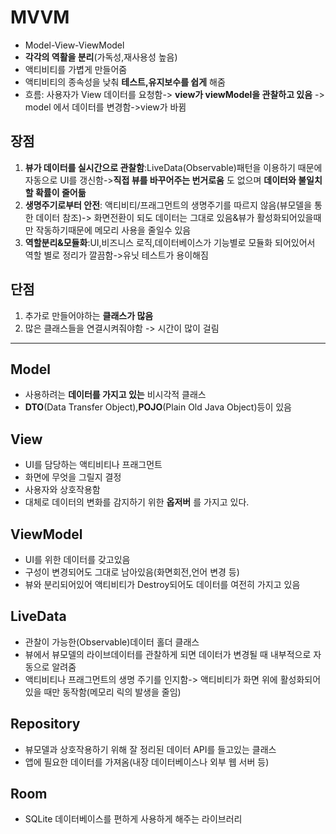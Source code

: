 # MVVM
* Model-View-ViewModel
* __각각의 역활을 분리__(가독성,재사용성 높음)
* 액티비티를 가볍게 만들어줌
* 액티비티의 종속성을 낮춰 __테스트,유지보수를 쉽게__ 해줌
* 흐름: 사용자가 View 데이터를 요청함-> __view가 viewModel을 관찰하고 있음__ -> model 에서 데이터를 변경함->view가 바뀜
## 장점
1. __뷰가 데이터를 실시간으로 관찰함__:LiveData(Observable)패턴을 이용하기 때문에 자동으로 UI를 갱신함->__직접 뷰를 바꾸어주는 번거로움__ 도 없으며 __데이터와 불일치할 확률이 줄어듦__
2. __생명주기로부터 안전__: 액티비티/프래그먼트의 생명주기를 따르지 않음(뷰모델을 통한 데이터 참조)-> 화면전환이 되도 데이터는 그대로 있음&뷰가 활성화되어있을때만 작동하기때문에 메모리 사용을 줄일수 있음
3. __역할분리&모듈화__:UI,비즈니스 로직,데이터베이스가 기능별로 모듈화 되어있어서 역할 별로 정리가 깔끔함->유닛 테스트가 용이해짐
## 단점
1. 추가로 만들어야하는 __클래스가 많음__
2. 많은 클래스들을 연결시켜줘야함
-> 시간이 많이 걸림
***
## Model
* 사용하려는 __데이터를 가지고 있는__ 비시각적 클래스
* __DTO__(Data Transfer Object),__POJO__(Plain Old Java Object)등이 있음
## View
* UI를 담당하는 액티비티나 프래그먼트
* 화면에 무엇을 그릴지 결정
* 사용자와 상호작용함
* 대체로 데이터의 변화를 감지하기 위한 __옵저버__ 를 가지고 있다.
## ViewModel
* UI를 위한 데이터를 갖고있음
* 구성이 변경되어도 그대로 남아있음(화면회전,언어 변경 등)
* 뷰와 분리되어있어 액티비티가 Destroy되어도 데이터를 여전히 가지고 있음
## LiveData
* 관찰이 가능한(Observable)데이터 홀더 클래스
* 뷰에서 뷰모델의 라이브데이터를 관찰하게 되면 데이터가 변경될 때 내부적으로 자동으로 알려줌
* 액티비티나 프래그먼트의 생명 주기를 인지함-> 액티비티가 화면 위에 활성화되어 있을 때만 동작함(메모리 릭의 발생을 줄임)
## Repository
* 뷰모델과 상호작용하기 위해 잘 정리된 데이터 API를 들고있는 클래스
* 앱에 필요한 데이터를 가져옴(내장 데이터베이스나 외부 웹 서버 등)
## Room
* SQLite 데이터베이스를 편하게 사용하게 해주는 라이브러리
